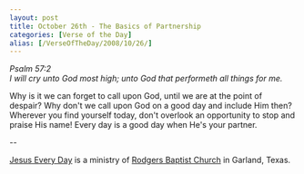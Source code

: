 ```yaml
---
layout: post
title: October 26th - The Basics of Partnership
categories: [Verse of the Day]
alias: [/VerseOfTheDay/2008/10/26/]
---
```


_Psalm 57:2  
I will cry unto God most high; unto God that performeth all things
for me._

Why is it we can forget to call upon God, until we are at the point
of despair? Why don't we call upon God on a good day and include Him
then? Wherever you find yourself today, don't overlook an opportunity
to stop and praise His name! Every day is a good day when He's your
partner.

 --

<a href=http://jesuseveryday.net>Jesus Every Day</a> is a ministry of <a href=http://rodgersbaptist.net>Rodgers Baptist Church</a> in Garland, Texas.
